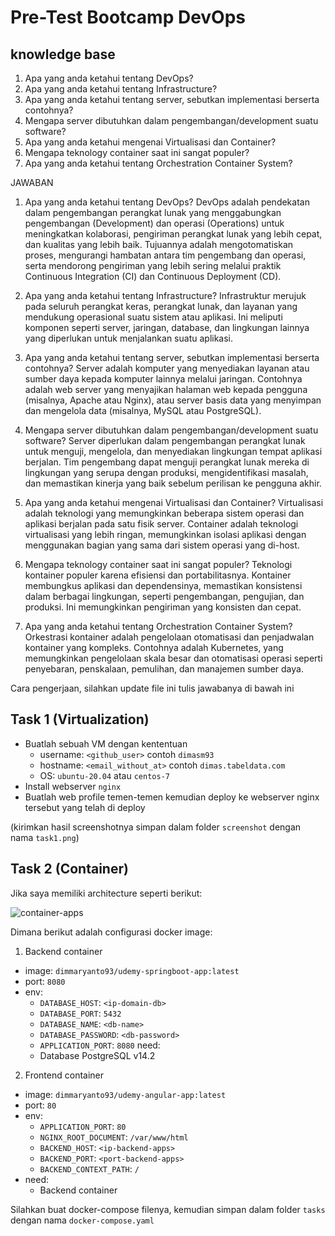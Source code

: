 # Pre-Test Bootcamp DevOps

## knowledge base

1. Apa yang anda ketahui tentang DevOps?
2. Apa yang anda ketahui tentang Infrastructure?
3. Apa yang anda ketahui tentang server, sebutkan implementasi berserta contohnya?
4. Mengapa server dibutuhkan dalam pengembangan/development suatu software?
5. Apa yang anda ketahui mengenai Virtualisasi dan Container?
6. Mengapa teknology container saat ini sangat populer?
7. Apa yang anda ketahui tentang Orchestration Container System?

JAWABAN
1. Apa yang anda ketahui tentang DevOps?
DevOps adalah pendekatan dalam pengembangan perangkat lunak yang menggabungkan pengembangan (Development) dan operasi (Operations) untuk meningkatkan kolaborasi, pengiriman perangkat lunak yang lebih cepat, dan kualitas yang lebih baik. Tujuannya adalah mengotomatiskan proses, mengurangi hambatan antara tim pengembang dan operasi, serta mendorong pengiriman yang lebih sering melalui praktik Continuous Integration (CI) dan Continuous Deployment (CD).

2. Apa yang anda ketahui tentang Infrastructure?
Infrastruktur merujuk pada seluruh perangkat keras, perangkat lunak, dan layanan yang mendukung operasional suatu sistem atau aplikasi. Ini meliputi komponen seperti server, jaringan, database, dan lingkungan lainnya yang diperlukan untuk menjalankan suatu aplikasi.

3. Apa yang anda ketahui tentang server, sebutkan implementasi berserta contohnya?
Server adalah komputer yang menyediakan layanan atau sumber daya kepada komputer lainnya melalui jaringan. Contohnya adalah web server yang menyajikan halaman web kepada pengguna (misalnya, Apache atau Nginx), atau server basis data yang menyimpan dan mengelola data (misalnya, MySQL atau PostgreSQL).

4. Mengapa server dibutuhkan dalam pengembangan/development suatu software?
Server diperlukan dalam pengembangan perangkat lunak untuk menguji, mengelola, dan menyediakan lingkungan tempat aplikasi berjalan. Tim pengembang dapat menguji perangkat lunak mereka di lingkungan yang serupa dengan produksi, mengidentifikasi masalah, dan memastikan kinerja yang baik sebelum perilisan ke pengguna akhir.

5. Apa yang anda ketahui mengenai Virtualisasi dan Container?
Virtualisasi adalah teknologi yang memungkinkan beberapa sistem operasi dan aplikasi berjalan pada satu fisik server. Container adalah teknologi virtualisasi yang lebih ringan, memungkinkan isolasi aplikasi dengan menggunakan bagian yang sama dari sistem operasi yang di-host.

6. Mengapa teknology container saat ini sangat populer?
Teknologi kontainer populer karena efisiensi dan portabilitasnya. Kontainer membungkus aplikasi dan dependensinya, memastikan konsistensi dalam berbagai lingkungan, seperti pengembangan, pengujian, dan produksi. Ini memungkinkan pengiriman yang konsisten dan cepat.

7. Apa yang anda ketahui tentang Orchestration Container System?
Orkestrasi kontainer adalah pengelolaan otomatisasi dan penjadwalan kontainer yang kompleks. Contohnya adalah Kubernetes, yang memungkinkan pengelolaan skala besar dan otomatisasi operasi seperti penyebaran, penskalaan, pemulihan, dan manajemen sumber daya.
   
Cara pengerjaan, silahkan update file ini tulis jawabanya di bawah ini

## Task 1 (Virtualization)

- Buatlah sebuah VM dengan kententuan
  - username: `<github_user>` contoh `dimasm93`
  - hostname: `<email_without_at>` contoh `dimas.tabeldata.com`
  - OS: `ubuntu-20.04` atau `centos-7`
- Install webserver `nginx`
- Buatlah web profile temen-temen kemudian deploy ke webserver nginx tersebut yang telah di deploy
  
(kirimkan hasil screenshotnya simpan dalam folder `screenshot` dengan nama `task1.png`)

## Task 2 (Container)

Jika saya memiliki architecture seperti berikut:

![container-apps](docs/images/01-container.png)

Dimana berikut adalah configurasi docker image:

1. Backend container
  - image: `dimmaryanto93/udemy-springboot-app:latest`
  - port: `8080`
  - env: 
    - `DATABASE_HOST`: `<ip-domain-db>`
    - `DATABASE_PORT`: `5432` 
    - `DATABASE_NAME`: `<db-name>`
    - `DATABASE_PASSWORD`: `<db-password>`
    - `APPLICATION_PORT`: `8080`
  need:
    - Database PostgreSQL v14.2
2. Frontend container
  - image: `dimmaryanto93/udemy-angular-app:latest`
  - port: `80`
  - env:
    - `APPLICATION_PORT`: `80`
    - `NGINX_ROOT_DOCUMENT`: `/var/www/html`
    - `BACKEND_HOST`: `<ip-backend-apps>`
    - `BACKEND_PORT`: `<port-backend-apps>`
    - `BACKEND_CONTEXT_PATH`: `/`
  - need:
    - Backend container

Silahkan buat docker-compose filenya, kemudian simpan dalam folder `tasks` dengan nama `docker-compose.yaml`

